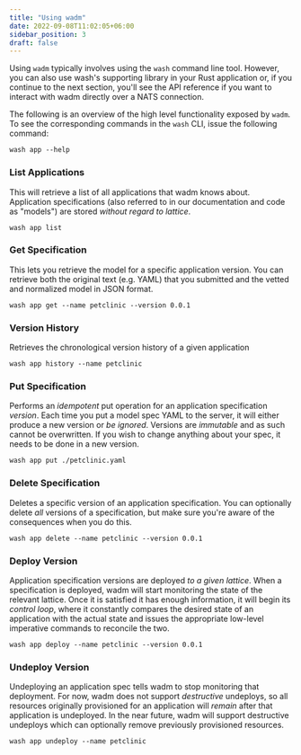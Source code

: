 ```yaml
---
title: "Using wadm"
date: 2022-09-08T11:02:05+06:00
sidebar_position: 3
draft: false
---
```


Using `wadm` typically involves using the `wash` command line tool. However, you can also use wash's supporting library in your Rust application or, if you continue to the next section, you'll see the API reference if you want to interact with wadm directly over a NATS connection.

The following is an overview of the high level functionality exposed by `wadm`. To see the corresponding commands in the `wash` CLI, issue the following command:

```
wash app --help
```

### List Applications

This will retrieve a list of all applications that wadm knows about. Application specifications (also referred to in our documentation and code as "models") are stored _without regard to lattice_.

```
wash app list
```

### Get Specification

This lets you retrieve the model for a specific application version. You can retrieve both the original text (e.g. YAML) that you submitted and the vetted and normalized model in JSON format.

```
wash app get --name petclinic --version 0.0.1
```

### Version History

Retrieves the chronological version history of a given application

```
wash app history --name petclinic
```

### Put Specification

Performs an _idempotent_ put operation for an application specification _version_. Each time you put a model spec YAML to the server, it will either produce a new version or _be ignored_. Versions are _immutable_ and as such cannot be overwritten. If you wish to change anything about your spec, it needs to be done in a new version.

```
wash app put ./petclinic.yaml
```

### Delete Specification

Deletes a specific version of an application specification. You can optionally delete _all_ versions of a specification, but make sure you're aware of the consequences when you do this.

```
wash app delete --name petclinic --version 0.0.1
```

### Deploy Version

Application specification versions are deployed _to a given lattice_. When a specification is deployed, wadm will start monitoring the state of the relevant lattice. Once it is satisfied it has enough information, it will begin its _control loop_, where it constantly compares the desired state of an application with the actual state and issues the appropriate low-level imperative commands to reconcile the two.

```
wash app deploy --name petclinic --version 0.0.1
```

### Undeploy Version

Undeploying an application spec tells wadm to stop monitoring that deployment. For now, wadm does not support _destructive_ undeploys, so all resources originally provisioned for an application will _remain_ after that application is undeployed. In the near future, wadm will support destructive undeploys which can optionally remove previously provisioned resources.

```
wash app undeploy --name petclinic
```
